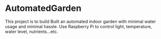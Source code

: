 # AutomatedGarden
This project is to build Built an automated indoor garden with minimal
water usage and minimal hassle.
Use Raspberry Pi to control light, temperature, water level, nutrients...etc.
